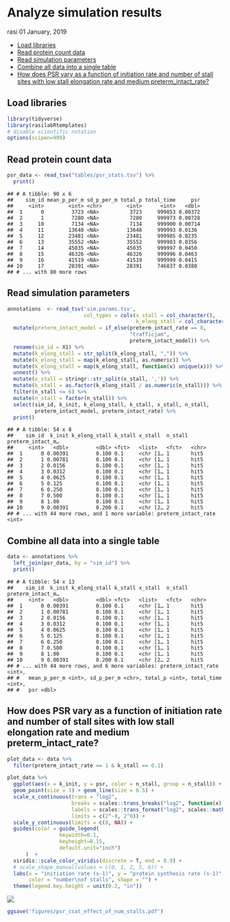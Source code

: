 Analyze simulation results
================
rasi
01 January, 2019

-   [Load libraries](#load-libraries)
-   [Read protein count data](#read-protein-count-data)
-   [Read simulation parameters](#read-simulation-parameters)
-   [Combine all data into a single table](#combine-all-data-into-a-single-table)
-   [How does PSR vary as a function of initiation rate and number of stall sites with low stall elongation rate and medium preterm\_intact\_rate?](#how-does-psr-vary-as-a-function-of-initiation-rate-and-number-of-stall-sites-with-low-stall-elongation-rate-and-medium-preterm_intact_rate)

Load libraries
--------------

``` r
library(tidyverse)
library(rasilabRtemplates)
# disable scientific notation
options(scipen=999)
```

Read protein count data
-----------------------

``` r
psr_data <- read_tsv("tables/psr_stats.tsv") %>% 
  print()
```

    ## # A tibble: 90 x 6
    ##    sim_id mean_p_per_m sd_p_per_m total_p total_time     psr
    ##     <int>        <int> <chr>        <int>      <int>   <dbl>
    ##  1      0         3723 <NA>          3723     999853 0.00372
    ##  2      1         7280 <NA>          7280     999973 0.00728
    ##  3     10         7134 <NA>          7134     999900 0.00714
    ##  4     11        13648 <NA>         13648     999993 0.0136 
    ##  5     12        23481 <NA>         23481     999985 0.0235 
    ##  6     13        35552 <NA>         35552     999983 0.0356 
    ##  7     14        45035 <NA>         45035     999997 0.0450 
    ##  8     15        46326 <NA>         46326     999996 0.0463 
    ##  9     16        41519 <NA>         41519     999999 0.0415 
    ## 10     17        28391 <NA>         28391     746837 0.0380 
    ## # ... with 80 more rows

Read simulation parameters
--------------------------

``` r
annotations  <- read_tsv('sim.params.tsv', 
                         col_types = cols(x_stall = col_character(),
                                          k_elong_stall = col_character())) %>%
  mutate(preterm_intact_model = if_else(preterm_intact_rate == 0, 
                                        "trafficjam", 
                                        preterm_intact_model)) %>% 
  rename(sim_id = X1) %>%
  mutate(k_elong_stall = str_split(k_elong_stall, ",")) %>%
  mutate(k_elong_stall = map(k_elong_stall, as.numeric)) %>%
  mutate(k_elong_stall = map(k_elong_stall, function(x) unique(x))) %>%
  unnest() %>%
  mutate(x_stall = stringr::str_split(x_stall, ',')) %>%
  mutate(k_stall = as.factor(k_elong_stall / as.numeric(n_stall))) %>%
  filter(n_stall <= 6) %>% 
  mutate(n_stall = factor(n_stall)) %>%
  select(sim_id, k_init, k_elong_stall, k_stall, x_stall, n_stall,
         preterm_intact_model, preterm_intact_rate) %>%
  print()
```

    ## # A tibble: 54 x 8
    ##    sim_id  k_init k_elong_stall k_stall x_stall  n_stall preterm_intact_m…
    ##     <int>   <dbl>         <dbl> <fct>   <list>   <fct>   <chr>            
    ##  1      0 0.00391         0.100 0.1     <chr [1… 1       hit5             
    ##  2      1 0.00781         0.100 0.1     <chr [1… 1       hit5             
    ##  3      2 0.0156          0.100 0.1     <chr [1… 1       hit5             
    ##  4      3 0.0312          0.100 0.1     <chr [1… 1       hit5             
    ##  5      4 0.0625          0.100 0.1     <chr [1… 1       hit5             
    ##  6      5 0.125           0.100 0.1     <chr [1… 1       hit5             
    ##  7      6 0.250           0.100 0.1     <chr [1… 1       hit5             
    ##  8      7 0.500           0.100 0.1     <chr [1… 1       hit5             
    ##  9      8 1.00            0.100 0.1     <chr [1… 1       hit5             
    ## 10      9 0.00391         0.200 0.1     <chr [2… 2       hit5             
    ## # ... with 44 more rows, and 1 more variable: preterm_intact_rate <int>

Combine all data into a single table
------------------------------------

``` r
data <- annotations %>% 
  left_join(psr_data, by = "sim_id") %>% 
  print()
```

    ## # A tibble: 54 x 13
    ##    sim_id  k_init k_elong_stall k_stall x_stall  n_stall preterm_intact_m…
    ##     <int>   <dbl>         <dbl> <fct>   <list>   <fct>   <chr>            
    ##  1      0 0.00391         0.100 0.1     <chr [1… 1       hit5             
    ##  2      1 0.00781         0.100 0.1     <chr [1… 1       hit5             
    ##  3      2 0.0156          0.100 0.1     <chr [1… 1       hit5             
    ##  4      3 0.0312          0.100 0.1     <chr [1… 1       hit5             
    ##  5      4 0.0625          0.100 0.1     <chr [1… 1       hit5             
    ##  6      5 0.125           0.100 0.1     <chr [1… 1       hit5             
    ##  7      6 0.250           0.100 0.1     <chr [1… 1       hit5             
    ##  8      7 0.500           0.100 0.1     <chr [1… 1       hit5             
    ##  9      8 1.00            0.100 0.1     <chr [1… 1       hit5             
    ## 10      9 0.00391         0.200 0.1     <chr [2… 2       hit5             
    ## # ... with 44 more rows, and 6 more variables: preterm_intact_rate <int>,
    ## #   mean_p_per_m <int>, sd_p_per_m <chr>, total_p <int>, total_time <int>,
    ## #   psr <dbl>

How does PSR vary as a function of initiation rate and number of stall sites with low stall elongation rate and medium preterm\_intact\_rate?
---------------------------------------------------------------------------------------------------------------------------------------------

``` r
plot_data <- data %>% 
  filter(preterm_intact_rate == 1 & k_stall == 0.1)

plot_data %>% 
  ggplot(aes(x = k_init, y = psr, color = n_stall, group = n_stall)) +
  geom_point(size = 1) + geom_line(size = 0.5) +
  scale_x_continuous(trans = "log2",
                     breaks = scales::trans_breaks("log2", function(x) 2^x),
                     labels = scales::trans_format("log2", scales::math_format(2^.x)),
                     limits = c(2^-8, 2^0)) +
  scale_y_continuous(limits = c(0, NA)) +
  guides(color = guide_legend(
                 keywidth=0.1,
                 keyheight=0.15,
                 default.unit="inch")
      )  + 
  viridis::scale_color_viridis(discrete = T, end = 0.9) +
  # scale_shape_manual(values = c(0, 1, 2, 5, 6)) +                                                  
  labs(x = "initiation rate (s-1)", y = "protein synthesis rate (s-1)",
       color = "number\nof stalls", shape = "") +
  theme(legend.key.height = unit(0.2, "in"))                     
```

![](/fh/fast/subramaniam_a/user/rasi/git/ribosome_collisions_yeast/modeling/simulation_runs/csat_model_vary_num_stalls/analyze_results_files/figure-markdown_github/psr_no_quality_control-1.png)

``` r
ggsave('figures/psr_csat_effect_of_num_stalls.pdf') 
```

